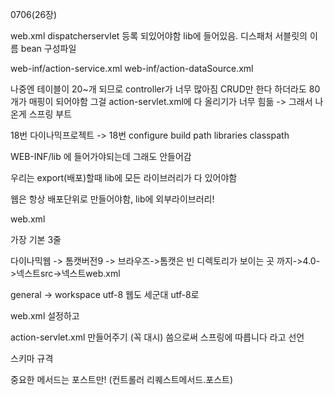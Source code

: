 0706(26장)

web.xml
dispatcherservlet 등록 되있어야함
lib에 들어있음.
디스패처 서블릿의 이름 bean 구성파일

web-inf/action-service.xml
web-inf/action-dataSource.xml



나중엔 테이블이 20~개 되므로 controller가 너무 많아짐
CRUD만 한다 하더라도 80개가 매핑이 되어야함
그걸 action-servlet.xml에 다 올리기가 너무 힘듦
-> 그래서 나온게 스프링 부트





18번 다이나믹프로젝트 -> 18번 configure build path
libraries classpath

WEB-INF/lib 에 들어가야되는데 그래도 안들어감

우리는 export(배포)할때 lib에 모든 라이브러리가 다 있어야함

웹은 항상 배포단위로 만들어야함, lib에 외부라이브러리!



web.xml

<?xml version="1.0" encoding="UTF-8"?>
<web-app xmlns:xsi="http://www.w3.org/2001/XMLSchema-instance" xmlns="http://xmlns.jcp.org/xml/ns/javaee" xsi:schemaLocation="http://xmlns.jcp.org/xml/ns/javaee http://xmlns.jcp.org/xml/ns/javaee/web-app_4_0.xsd" id="WebApp_ID" version="4.0">

</web-app>

가장 기본 3줄





다이나믹웹 -> 톰캣버전9 ->
브라우즈->톰캣은 빈 디렉토리가 보이는 곳 까지->4.0->넥스트src->넥스트web.xml

general -> workspace utf-8 웹도 세군대 utf-8로

web.xml 설정하고

action-servlet.xml 만들어주기 (꼭 대시)
<bean><beans>씀으로써 스프링에 따릅니다 라고 선언

스키마 규격



중요한 메서드는 포스트만! (컨트롤러 리퀘스트메서드.포스트)